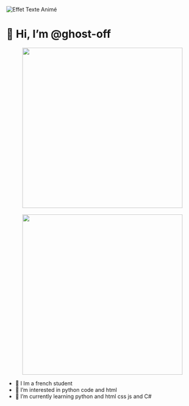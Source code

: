 ![Effet Texte Animé](https://media2.giphy.com/media/v1.Y2lkPTc5MGI3NjExbzRkcGV0ZjczcmxoZ2tmcDFiMDRycDZnbW5idjZ0azE1dHA2emsxaCZlcD12MV9pbnRlcm5hbF9naWZfYnlfaWQmY3Q9Zw/k01veqNb8c7CyT9P6x/giphy.gif)

# 👋 Hi, I’m @ghost-off

<div style="text-align: center;">
  <a href="https://github.com/code-breaker00" target="_blank">
    <img src="https://github-readme-stats.vercel.app/api?username=code-breaker00&show_icons=true&theme=gotham&count_private=true&include_all_commits=true" width="420">
    <br><br>
    <img src="https://github-readme-stats.vercel.app/api/top-langs/?username=code-breaker00&layout=compact&theme=gotham" width="420">
  </a>
</div>



  
- 📜 I Im a french student 
- 👀 I’m interested in python code and html
- 🌱 I’m currently learning python and html css js and C#
